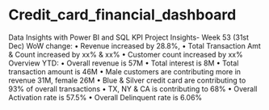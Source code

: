 # Credit_card_financial_dashboard
Data Insights with Power BI and SQL
KPI
Project Insights- Week 53 (31st Dec)
WoW change: 
• Revenue increased by 28.8%,
• Total Transaction Amt & Count increased by xx% & xx% 
• Customer count increased by xx% Overview YTD: 
• Overall revenue is 57M • Total interest is 8M 
• Total transaction amount is 46M
• Male customers are contributing more in revenue 31M, female 26M
• Blue & Silver credit card are contributing to 93% of overall transactions
• TX, NY & CA is contributing to 68% 
• Overall Activation rate is 57.5% 
• Overall Delinquent rate is 6.06%
